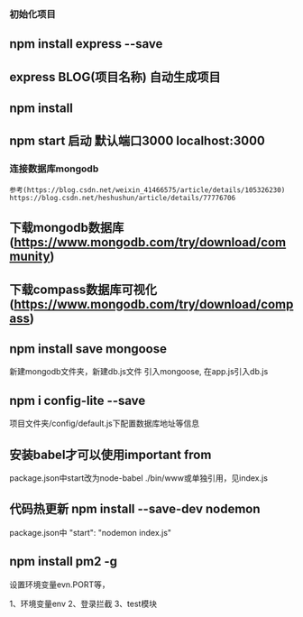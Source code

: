 
### 初始化项目
## npm install express --save
## express BLOG(项目名称)  自动生成项目
## npm install   
## npm start 启动  默认端口3000 localhost:3000

### 连接数据库mongodb
    参考(https://blog.csdn.net/weixin_41466575/article/details/105326230)
    https://blog.csdn.net/heshushun/article/details/77776706

## 下载mongodb数据库(https://www.mongodb.com/try/download/community)
## 下载compass数据库可视化 (https://www.mongodb.com/try/download/compass)


## npm install save mongoose
   新建mongodb文件夹，新建db.js文件  引入mongoose,  在app.js引入db.js

## npm i config-lite --save 
   项目文件夹/config/default.js下配置数据库地址等信息

## 安装babel才可以使用important from
   package.json中start改为node-babel ./bin/www或单独引用，见index.js
   
## 代码热更新  npm install --save-dev nodemon
   package.json中 "start": "nodemon index.js"

## npm install pm2 -g
   设置环境变量evn.PORT等，


<!-- rest -->
1、环境变量env
2、登录拦截
3、test模块
